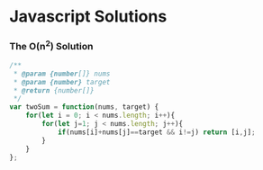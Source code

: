 # Javascript Solutions 

### The O(n<sup>2</sup>) Solution

```javascript
/**
 * @param {number[]} nums
 * @param {number} target
 * @return {number[]}
 */
var twoSum = function(nums, target) {
    for(let i = 0; i < nums.length; i++){
        for(let j=1; j < nums.length; j++){
            if(nums[i]+nums[j]==target && i!=j) return [i,j];
        }
    }
};
```
